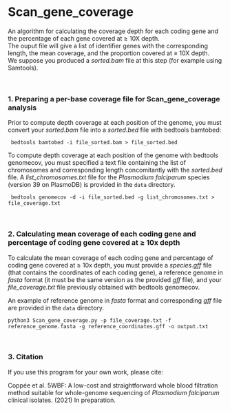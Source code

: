 # Scan_gene_coverage
<p>An algorithm for calculating the coverage depth for each coding gene and the percentage of each gene covered at &ge; 10X depth.<br>
 The ouput file will give a list of identifier genes with the corresponding length, the mean coverage, and the proportion covered at &ge; 10X depth.<br>
 We suppose you produced a <i>sorted.bam</i> file at this step (for example using Samtools).</p>
<br>
 <h3>1. Preparing a per-base coverage file for Scan_gene_coverage analysis</h3>
 <p>Prior to compute depth coverage at each position of the genome, you must convert your <i>sorted.bam</i> file into a <i>sorted.bed</i> file with bedtools bamtobed:</p>
 <p><code> bedtools bamtobed -i file_sorted.bam > file_sorted.bed</code></p>
 <p>To compute depth coverage at each position of the genome with bedtools genomecov, you must specified a text file containing the list of chromosomes and corresponding length concomitantly with the <i>sorted.bed</i> file. A <i>list_chromosomes.txt</i> file for the <i>Plasmodium falciparum</i> species (version 39 on PlasmoDB) is provided in the <code>data</code> directory.</p>
 <p><code> bedtools genomecov -d -i file_sorted.bed -g list_chromosomes.txt > file_coverage.txt</code></p>
 <br>
 <h3>2. Calculating mean coverage of each coding gene and percentage of coding gene covered at &ge; 10x depth</h3>
 <p>To calculate the mean coverage of each coding gene and percentage of coding gene covered at &ge; 10x depth, you must provide a <i>species.gff</i> file (that contains the coordinates of each coding gene), a reference genome in <i>fasta</i> format (it must be the same version as the provided <i>gff</i> file), and your <i>file_coverage.txt</i> file previously obtained with bedtools genomecov.</p>
 <p>An example of reference genome in <i>fasta</i> format and corresponding <i>gff</i> file are provided in the <code>data</code> directory.</p>
 <p><code>python3 Scan_gene_coverage.py -p file_coverage.txt -f reference_genome.fasta -g reference_coordinates.gff -o output.txt</code></p>
 <br>
 <h3>3. Citation</h3>
 <p>If you use this program for your own work, please cite:</p>
 <p>Coppée et al. 5WBF: A low-cost and straightforward whole blood filtration method suitable for whole-genome sequencing of <i>Plasmodium falciparum</i> clinical isolates. (2021) In preparation.</i></p>

